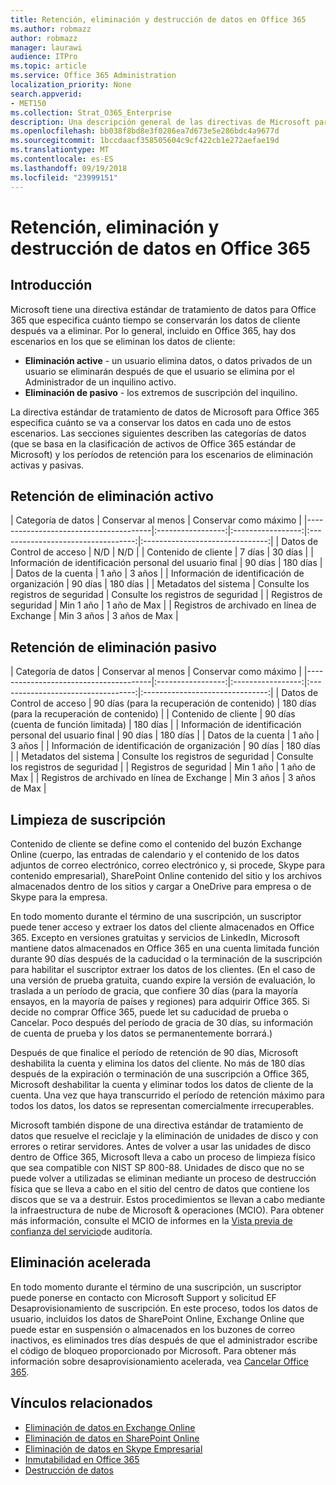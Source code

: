 ```yaml
---
title: Retención, eliminación y destrucción de datos en Office 365
ms.author: robmazz
author: robmazz
manager: laurawi
audience: ITPro
ms.topic: article
ms.service: Office 365 Administration
localization_priority: None
search.appverid:
- MET150
ms.collection: Strat_O365_Enterprise
description: Una descripción general de las directivas de Microsoft para Office 365 con respecto a la retención de datos, eliminación y destrucción.
ms.openlocfilehash: bb038f8bd8e3f0286ea7d673e5e286bdc4a9677d
ms.sourcegitcommit: 1bccdaacf358505604c9cf422cb1e272aefae19d
ms.translationtype: MT
ms.contentlocale: es-ES
ms.lasthandoff: 09/19/2018
ms.locfileid: "23999151"
---
```

# <a name="data-retention-deletion-and-destruction-in-office-365"></a>Retención, eliminación y destrucción de datos en Office 365

## <a name="introduction"></a>Introducción
Microsoft tiene una directiva estándar de tratamiento de datos para Office 365 que especifica cuánto tiempo se conservarán los datos de cliente después va a eliminar. Por lo general, incluido en Office 365, hay dos escenarios en los que se eliminan los datos de cliente:
- **Eliminación active** - un usuario elimina datos, o datos privados de un usuario se eliminarán después de que el usuario se elimina por el Administrador de un inquilino activo.
- **Eliminación de pasivo** - los extremos de suscripción del inquilino.

La directiva estándar de tratamiento de datos de Microsoft para Office 365 especifica cuánto se va a conservar los datos en cada uno de estos escenarios. Las secciones siguientes describen las categorías de datos (que se basa en la clasificación de activos de Office 365 estándar de Microsoft) y los períodos de retención para los escenarios de eliminación activas y pasivas.

## <a name="active-deletion-retention"></a>Retención de eliminación activo

| Categoría de datos | Conservar al menos | Conservar como máximo |
|---------------------------------------|:-----------------:|:-----------------:|:----------------------------------:|:-------------------------------:|
| Datos de Control de acceso | N/D | N/D |
| Contenido de cliente | 7 días | 30 días |
| Información de identificación personal del usuario final | 90 días | 180 días |
| Datos de la cuenta | 1 año | 3 años |
| Información de identificación de organización | 90 días | 180 días |
| Metadatos del sistema | Consulte los registros de seguridad | Consulte los registros de seguridad |
| Registros de seguridad | Min 1 año | 1 año de Max |
| Registros de archivado en línea de Exchange | Min 3 años | 3 años de Max |

## <a name="passive-deletion-retention"></a>Retención de eliminación pasivo

| Categoría de datos | Conservar al menos | Conservar como máximo |
|---------------------------------------|:-----------------:|:-----------------:|:----------------------------------:|:-------------------------------:|
| Datos de Control de acceso | 90 días (para la recuperación de contenido) | 180 días (para la recuperación de contenido) |
| Contenido de cliente | 90 días (cuenta de función limitada) | 180 días |
| Información de identificación personal del usuario final | 90 días | 180 días |
| Datos de la cuenta | 1 año | 3 años |
| Información de identificación de organización | 90 días | 180 días |
| Metadatos del sistema | Consulte los registros de seguridad | Consulte los registros de seguridad |
| Registros de seguridad | Min 1 año | 1 año de Max |
| Registros de archivado en línea de Exchange | Min 3 años | 3 años de Max |

## <a name="subscription-rentention"></a>Limpieza de suscripción

Contenido de cliente se define como el contenido del buzón Exchange Online (cuerpo, las entradas de calendario y el contenido de los datos adjuntos de correo electrónico, correo electrónico y, si procede, Skype para contenido empresarial), SharePoint Online contenido del sitio y los archivos almacenados dentro de los sitios y cargar a OneDrive para empresa o de Skype para la empresa.

En todo momento durante el término de una suscripción, un suscriptor puede tener acceso y extraer los datos del cliente almacenados en Office 365. Excepto en versiones gratuitas y servicios de LinkedIn, Microsoft mantiene datos almacenados en Office 365 en una cuenta limitada función durante 90 días después de la caducidad o la terminación de la suscripción para habilitar el suscriptor extraer los datos de los clientes. (En el caso de una versión de prueba gratuita, cuando expire la versión de evaluación, lo traslada a un período de gracia, que confiere 30 días (para la mayoría ensayos, en la mayoría de países y regiones) para adquirir Office 365. Si decide no comprar Office 365, puede let su caducidad de prueba o Cancelar. Poco después del período de gracia de 30 días, su información de cuenta de prueba y los datos se permanentemente borrará.)

Después de que finalice el período de retención de 90 días, Microsoft deshabilita la cuenta y elimina los datos del cliente. No más de 180 días después de la expiración o terminación de una suscripción a Office 365, Microsoft deshabilitar la cuenta y eliminar todos los datos de cliente de la cuenta. Una vez que haya transcurrido el período de retención máximo para todos los datos, los datos se representan comercialmente irrecuperables.

Microsoft también dispone de una directiva estándar de tratamiento de datos que resuelve el reciclaje y la eliminación de unidades de disco y con errores o retirar servidores. Antes de volver a usar las unidades de disco dentro de Office 365, Microsoft lleva a cabo un proceso de limpieza físico que sea compatible con NIST SP 800-88. Unidades de disco que no se puede volver a utilizadas se eliminan mediante un proceso de destrucción física que se lleva a cabo en el sitio del centro de datos que contiene los discos que se va a destruir. Estos procedimientos se llevan a cabo mediante la infraestructura de nube de Microsoft & operaciones (MCIO). Para obtener más información, consulte el MCIO de informes en la [Vista previa de confianza del servicio](https://aka.ms/STP)de auditoría.

## <a name="expedited-deletion"></a>Eliminación acelerada
En todo momento durante el término de una suscripción, un suscriptor puede ponerse en contacto con Microsoft Support y solicitud EF Desaprovisionamiento de suscripción. En este proceso, todos los datos de usuario, incluidos los datos de SharePoint Online, Exchange Online que puede estar en suspensión o almacenados en los buzones de correo inactivos, es eliminados tres días después de que el administrador escribe el código de bloqueo proporcionado por Microsoft. Para obtener más información sobre desaprovisionamiento acelerada, vea [Cancelar Office 365](https://support.office.com/article/Cancel-Office-365-for-business-b1bc0bef-4608-4601-813a-cdd9f746709a).

## <a name="related-links"></a>Vínculos relacionados
- [Eliminación de datos en Exchange Online](office-365-exchange-online-data-deletion.md)
- [Eliminación de datos en SharePoint Online](office-365-sharepoint-online-data-deletion.md)
- [Eliminación de datos en Skype Empresarial](office-365-skype-data-deletion.md)
- [Inmutabilidad en Office 365](office-365-data-immutability.md)
- [Destrucción de datos](office-365-data-destruction.md)